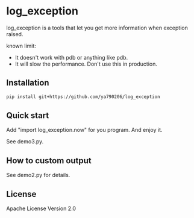 log_exception
=========

log_exception is a tools that let you get more information when exception raised.

known limit:

  - It doesn't work with pdb or anything like pdb.
  - It will slow the performance. Don't use this in production.


Installation
--------------

```sh
pip install git+https://github.com/ya790206/log_exception
```

Quick start
--------------

Add "import log_exception.now" for you program. And enjoy it.

See demo3.py.

How to custom output
---------------------

See demo2.py for details.


License
----

Apache License Version 2.0

    
